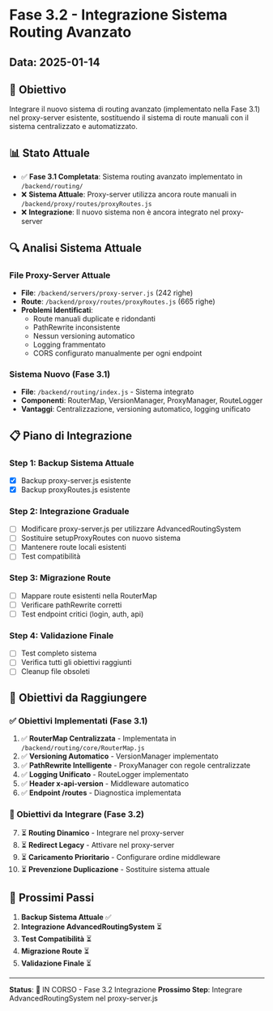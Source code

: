 # Fase 3.2 - Integrazione Sistema Routing Avanzato

## Data: 2025-01-14

## 🎯 Obiettivo
Integrare il nuovo sistema di routing avanzato (implementato nella Fase 3.1) nel proxy-server esistente, sostituendo il sistema di route manuali con il sistema centralizzato e automatizzato.

## 📊 Stato Attuale
- ✅ **Fase 3.1 Completata**: Sistema routing avanzato implementato in `/backend/routing/`
- ❌ **Sistema Attuale**: Proxy-server utilizza ancora route manuali in `/backend/proxy/routes/proxyRoutes.js`
- ❌ **Integrazione**: Il nuovo sistema non è ancora integrato nel proxy-server

## 🔍 Analisi Sistema Attuale

### File Proxy-Server Attuale
- **File**: `/backend/servers/proxy-server.js` (242 righe)
- **Route**: `/backend/proxy/routes/proxyRoutes.js` (665 righe)
- **Problemi Identificati**:
  - Route manuali duplicate e ridondanti
  - PathRewrite inconsistente
  - Nessun versioning automatico
  - Logging frammentato
  - CORS configurato manualmente per ogni endpoint

### Sistema Nuovo (Fase 3.1)
- **File**: `/backend/routing/index.js` - Sistema integrato
- **Componenti**: RouterMap, VersionManager, ProxyManager, RouteLogger
- **Vantaggi**: Centralizzazione, versioning automatico, logging unificato

## 📋 Piano di Integrazione

### Step 1: Backup Sistema Attuale
- [x] Backup proxy-server.js esistente
- [x] Backup proxyRoutes.js esistente

### Step 2: Integrazione Graduale
- [ ] Modificare proxy-server.js per utilizzare AdvancedRoutingSystem
- [ ] Sostituire setupProxyRoutes con nuovo sistema
- [ ] Mantenere route locali esistenti
- [ ] Test compatibilità

### Step 3: Migrazione Route
- [ ] Mappare route esistenti nella RouterMap
- [ ] Verificare pathRewrite corretti
- [ ] Test endpoint critici (login, auth, api)

### Step 4: Validazione Finale
- [ ] Test completo sistema
- [ ] Verifica tutti gli obiettivi raggiunti
- [ ] Cleanup file obsoleti

## 🎯 Obiettivi da Raggiungere

### ✅ Obiettivi Implementati (Fase 3.1)
1. ✅ **RouterMap Centralizzata** - Implementata in `/backend/routing/core/RouterMap.js`
2. ✅ **Versioning Automatico** - VersionManager implementato
3. ✅ **PathRewrite Intelligente** - ProxyManager con regole centralizzate
4. ✅ **Logging Unificato** - RouteLogger implementato
5. ✅ **Header x-api-version** - Middleware automatico
6. ✅ **Endpoint /routes** - Diagnostica implementata

### 🔄 Obiettivi da Integrare (Fase 3.2)
7. ⏳ **Routing Dinamico** - Integrare nel proxy-server
8. ⏳ **Redirect Legacy** - Attivare nel proxy-server
9. ⏳ **Caricamento Prioritario** - Configurare ordine middleware
10. ⏳ **Prevenzione Duplicazione** - Sostituire sistema attuale

## 🚀 Prossimi Passi

1. **Backup Sistema Attuale** ✅
2. **Integrazione AdvancedRoutingSystem** ⏳
3. **Test Compatibilità** ⏳
4. **Migrazione Route** ⏳
5. **Validazione Finale** ⏳

---

**Status**: 🔄 IN CORSO - Fase 3.2 Integrazione
**Prossimo Step**: Integrare AdvancedRoutingSystem nel proxy-server.js